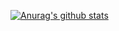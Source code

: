[![Anurag's github stats](https://github-readme-stats.vercel.app/api?username=uri010&show_icons=true&theme=tokyonight)](https://github.com/{username}/github-readme-stats)
